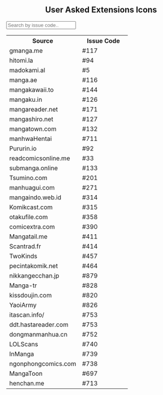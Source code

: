 <!DOCTYPE html>
<html>
<head>
<meta name="viewport" content="width=device-width, initial-scale=1">

</head>
<body>

<center><h2>User Asked Extensions Icons</h2></center>


<input type="text" id="myInput" onkeyup="myFunction()" placeholder="Search by issue code.." title="Type in a issue code">

<table id="myTable">
  <tr class="header">
    <th style="width:60%;">Source</th>
    <th style="width:40%;">Issue Code</th>
  </tr>
<tr><td>gmanga.me</td><td><a href="https://github.com/inorichi/tachiyomi-extensions/issues/117">#117</a></td></tr>
<tr><td>hitomi.la</td><td><a href="https://github.com/inorichi/tachiyomi-extensions/issues/94">#94</a></td></tr>
<tr><td>madokami.al</td><td><a href="https://github.com/inorichi/tachiyomi-extensions/issues/5">#5</a></td></tr>
<tr><td>manga.ae</td><td><a href="https://github.com/inorichi/tachiyomi-extensions/issues/116">#116</a></td></tr>
<tr><td>mangakawaii.to</td><td><a href="https://github.com/inorichi/tachiyomi-extensions/issues/144">#144</a></td></tr>
<tr><td>mangaku.in</td><td><a href="https://github.com/inorichi/tachiyomi-extensions/issues/126">#126</a></td></tr>
<tr><td>mangareader.net</td><td><a href="https://github.com/inorichi/tachiyomi-extensions/issues/171">#171</a></td></tr>
<tr><td>mangashiro.net</td><td><a href="https://github.com/inorichi/tachiyomi-extensions/issues/127">#127</a></td></tr>
<tr><td>mangatown.com</td><td><a href="https://github.com/inorichi/tachiyomi-extensions/issues/132">#132</a></td></tr>
<tr><td>manhwaHentai</td><td><a href="https://github.com/inorichi/tachiyomi-extensions/issues/711">#711</a></td></tr>
<tr><td>Pururin.io</td><td><a href="https://github.com/inorichi/tachiyomi-extensions/issues/92">#92</a></td></tr>
<tr><td>readcomicsonline.me</td><td><a href="https://github.com/inorichi/tachiyomi-extensions/issues/33">#33</a></td></tr>
<tr><td>submanga.online</td><td><a href="https://github.com/inorichi/tachiyomi-extensions/issues/133">#133</a></td></tr>
<tr><td>Tsumino.com</td><td><a href="https://github.com/inorichi/tachiyomi-extensions/issues/201">#201</a></td></tr>
<tr><td>manhuagui.com</td><td><a href="https://github.com/inorichi/tachiyomi-extensions/issues/271">#271</a></td></tr>
<tr><td>mangaindo.web.id</td><td><a href="https://github.com/inorichi/tachiyomi-extensions/issues/314">#314</a></td></tr>
<tr><td>Komikcast.com</td><td><a href="https://github.com/inorichi/tachiyomi-extensions/issues/315">#315</a></td></tr>
<tr><td>otakufile.com</td><td><a href="https://github.com/inorichi/tachiyomi-extensions/issues/358">#358</a></td></tr>
<tr><td>comicextra.com</td><td><a href="https://github.com/inorichi/tachiyomi-extensions/issues/390">#390</a></td></tr>
<tr><td>Mangatail.me</td><td><a href="https://github.com/inorichi/tachiyomi-extensions/issues/411">#411</a></td></tr>
<tr><td>Scantrad.fr</td><td><a href="https://github.com/inorichi/tachiyomi-extensions/issues/414">#414</a></td></tr>
<tr><td>TwoKinds</td><td><a href="https://github.com/inorichi/tachiyomi-extensions/issues/457">#457</a></td></tr>
<tr><td>pecintakomik.net</td><td><a href="https://github.com/inorichi/tachiyomi-extensions/issues/464">#464</a></td></tr>
<tr><td>nikkangecchan.jp</td><td><a href="https://github.com/inorichi/tachiyomi-extensions/issues/879">#879</a></td></tr>
<tr><td>Manga-tr</td><td><a href="https://github.com/inorichi/tachiyomi-extensions/issues/828">#828</a></td></tr>
<tr><td>kissdoujin.com</td><td><a href="https://github.com/inorichi/tachiyomi-extensions/issues/820">#820</a></td></tr>
<tr><td>YaoiArmy</td><td><a href="https://github.com/inorichi/tachiyomi-extensions/issues/826">#826</a></td></tr>
<tr><td>itascan.info/ </td><td><a href="https://github.com/inorichi/tachiyomi-extensions/issues/753">#753</a></td></tr>
<tr><td>ddt.hastareader.com </td><td><a href="https://github.com/inorichi/tachiyomi-extensions/issues/753">#753</a></td></tr>
<tr><td>dongmanmanhua.cn</td><td><a href="https://github.com/inorichi/tachiyomi-extensions/issues/752">#752</a></td></tr>
<tr><td>LOLScans</td><td><a href="https://github.com/inorichi/tachiyomi-extensions/issues/740">#740</a></td></tr>
<tr><td>InManga</td><td><a href="https://github.com/inorichi/tachiyomi-extensions/issues/739">#739</a></td></tr>
<tr><td>ngonphongcomics.com</td><td><a href="https://github.com/inorichi/tachiyomi-extensions/issues/738">#738</a></td></tr>
<tr><td>MangaToon</td><td><a href="https://github.com/inorichi/tachiyomi-extensions/issues/697">#697</a></td></tr>
<tr><td>henchan.me</td><td><a href="https://github.com/inorichi/tachiyomi-extensions/issues/713">#713</a></td></tr>
</table>

<script>
function myFunction() {
  var input, filter, table, tr, td, i, txtValue;
  input = document.getElementById("myInput");
  filter = input.value.toUpperCase();
  table = document.getElementById("myTable");
  tr = table.getElementsByTagName("tr");
  for (i = 0; i < tr.length; i++) {
    td = tr[i].getElementsByTagName("td")[1];
    if (td) {
      txtValue = td.textContent || td.innerText;
      if (txtValue.toUpperCase().indexOf(filter) > -1) {
        tr[i].style.display = "";
      } else {
        tr[i].style.display = "none";
      }
    }       
  }
}
</script>

</body>
</html>
